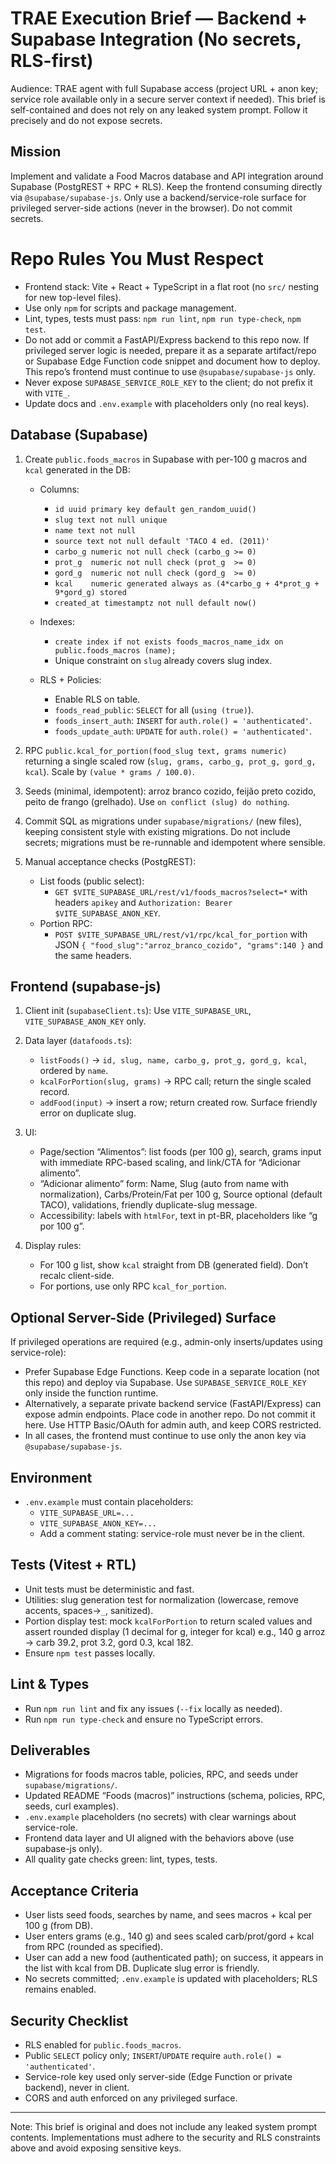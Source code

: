 # TRAE Execution Brief — Backend + Supabase Integration (No secrets, RLS-first)
Audience: TRAE agent with full Supabase access (project URL + anon key; service role available only in a secure server context if needed). This brief is self-contained and does not rely on any leaked system prompt. Follow it precisely and do not expose secrets.
## Mission
Implement and validate a Food Macros database and API integration around Supabase (PostgREST + RPC + RLS). Keep the frontend consuming directly via `@supabase/supabase-js`. Only use a backend/service-role surface for privileged server-side actions (never in the browser). Do not commit secrets.
# Repo Rules You Must Respect
- Frontend stack: Vite + React + TypeScript in a flat root (no `src/` nesting for new top-level files).
- Use only `npm` for scripts and package management.
- Lint, types, tests must pass: `npm run lint`, `npm run type-check`, `npm test`.
- Do not add or commit a FastAPI/Express backend to this repo now. If privileged server logic is needed, prepare it as a separate artifact/repo or Supabase Edge Function code snippet and document how to deploy. This repo’s frontend must continue to use `@supabase/supabase-js` only.
- Never expose `SUPABASE_SERVICE_ROLE_KEY` to the client; do not prefix it with `VITE_`.
- Update docs and `.env.example` with placeholders only (no real keys).
## Database (Supabase)
1) Create `public.foods_macros` in Supabase with per-100 g macros and `kcal` generated in the DB:

   - Columns:
     - `id uuid primary key default gen_random_uuid()`
     - `slug text not null unique`
     - `name text not null`
     - `source text not null default 'TACO 4 ed. (2011)'`
     - `carbo_g numeric not null check (carbo_g >= 0)`
     - `prot_g  numeric not null check (prot_g  >= 0)`
     - `gord_g  numeric not null check (gord_g  >= 0)`
     - `kcal    numeric generated always as (4*carbo_g + 4*prot_g + 9*gord_g) stored`
     - `created_at timestamptz not null default now()`

   - Indexes:
     - `create index if not exists foods_macros_name_idx on public.foods_macros (name);`
     - Unique constraint on `slug` already covers slug index.

   - RLS + Policies:
     - Enable RLS on table.
     - `foods_read_public`: `SELECT` for all (`using (true)`).
     - `foods_insert_auth`: `INSERT` for `auth.role() = 'authenticated'`.
     - `foods_update_auth`: `UPDATE` for `auth.role() = 'authenticated'`.

2) RPC `public.kcal_for_portion(food_slug text, grams numeric)` returning a single scaled row (`slug, grams, carbo_g, prot_g, gord_g, kcal`). Scale by `(value * grams / 100.0)`.
3) Seeds (minimal, idempotent): arroz branco cozido, feijão preto cozido, peito de frango (grelhado). Use `on conflict (slug) do nothing`.
4) Commit SQL as migrations under `supabase/migrations/` (new files), keeping consistent style with existing migrations. Do not include secrets; migrations must be re-runnable and idempotent where sensible.
5) Manual acceptance checks (PostgREST):
   - List foods (public select):
     - `GET $VITE_SUPABASE_URL/rest/v1/foods_macros?select=*` with headers `apikey` and `Authorization: Bearer $VITE_SUPABASE_ANON_KEY`.
   - Portion RPC:
     - `POST $VITE_SUPABASE_URL/rest/v1/rpc/kcal_for_portion` with JSON `{ "food_slug":"arroz_branco_cozido", "grams":140 }` and the same headers.

## Frontend (supabase-js)

1) Client init (`supabaseClient.ts`): Use `VITE_SUPABASE_URL`, `VITE_SUPABASE_ANON_KEY` only.

2) Data layer (`datafoods.ts`):
   - `listFoods()` → `id, slug, name, carbo_g, prot_g, gord_g, kcal`, ordered by `name`.
   - `kcalForPortion(slug, grams)` → RPC call; return the single scaled record.
   - `addFood(input)` → insert a row; return created row. Surface friendly error on duplicate slug.

3) UI:
   - Page/section “Alimentos”: list foods (per 100 g), search, grams input with immediate RPC-based scaling, and link/CTA for “Adicionar alimento”.
   - “Adicionar alimento” form: Name, Slug (auto from name with normalization), Carbs/Protein/Fat per 100 g, Source optional (default TACO), validations, friendly duplicate-slug message.
   - Accessibility: labels with `htmlFor`, text in pt-BR, placeholders like “g por 100 g”.

4) Display rules:
   - For 100 g list, show `kcal` straight from DB (generated field). Don’t recalc client-side.
   - For portions, use only RPC `kcal_for_portion`.

## Optional Server-Side (Privileged) Surface

If privileged operations are required (e.g., admin-only inserts/updates using service-role):

- Prefer Supabase Edge Functions. Keep code in a separate location (not this repo) and deploy via Supabase. Use `SUPABASE_SERVICE_ROLE_KEY` only inside the function runtime.
- Alternatively, a separate private backend service (FastAPI/Express) can expose admin endpoints. Place code in another repo. Do not commit it here. Use HTTP Basic/OAuth for admin auth, and keep CORS restricted.
- In all cases, the frontend must continue to use only the anon key via `@supabase/supabase-js`.

## Environment

- `.env.example` must contain placeholders:
  - `VITE_SUPABASE_URL=...`
  - `VITE_SUPABASE_ANON_KEY=...`
  - Add a comment stating: service-role must never be in the client.

## Tests (Vitest + RTL)

- Unit tests must be deterministic and fast.
- Utilities: slug generation test for normalization (lowercase, remove accents, spaces→`_`, sanitized).
- Portion display test: mock `kcalForPortion` to return scaled values and assert rounded display (1 decimal for g, integer for kcal) e.g., 140 g arroz → carb 39.2, prot 3.2, gord 0.3, kcal 182.
- Ensure `npm test` passes locally.

## Lint & Types
- Run `npm run lint` and fix any issues (`--fix` locally as needed).
- Run `npm run type-check` and ensure no TypeScript errors.
## Deliverables
- Migrations for foods macros table, policies, RPC, and seeds under `supabase/migrations/`.
- Updated README “Foods (macros)” instructions (schema, policies, RPC, seeds, curl examples).
- `.env.example` placeholders (no secrets) with clear warnings about service-role.
- Frontend data layer and UI aligned with the behaviors above (use supabase-js only).
- All quality gate checks green: lint, types, tests.

## Acceptance Criteria
- User lists seed foods, searches by name, and sees macros + kcal per 100 g (from DB).
- User enters grams (e.g., 140 g) and sees scaled carb/prot/gord + kcal from RPC (rounded as specified).
- User can add a new food (authenticated path); on success, it appears in the list with kcal from DB. Duplicate slug error is friendly.
- No secrets committed; `.env.example` is updated with placeholders; RLS remains enabled.

## Security Checklist
- RLS enabled for `public.foods_macros`.
- Public `SELECT` policy only; `INSERT`/`UPDATE` require `auth.role() = 'authenticated'`.
- Service-role key used only server-side (Edge Function or private backend), never in client.
- CORS and auth enforced on any privileged surface.

---

Note: This brief is original and does not include any leaked system prompt contents. Implementations must adhere to the security and RLS constraints above and avoid exposing sensitive keys.

